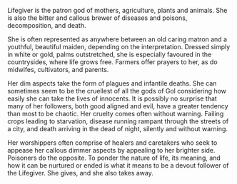 Lifegiver is the patron god of mothers, agriculture, plants and animals. She is also the bitter and callous brewer of diseases and poisons, decomposition, and death.

She is often represented as anywhere between an old caring matron and a youthful, beautiful maiden, depending on the interpretation. Dressed simply in white or gold, palms outstretched, she is especially favoured in the countrysides, where life grows free. Farmers offer prayers to her, as do midwifes, cultivators, and parents.

Her dim aspects take the form of plagues and infantile deaths. She can sometimes seem to be the cruellest of all the gods of Gol considering how easily she can take the lives of innocents. It is possibly no surprise that many of her followers, both good aligned and evil, have a greater tendency than most to be chaotic. Her cruelty comes often without warning. Failing crops leading to starvation, disease running rampant through the streets of a city, and death arriving in the dead of night, silently and without warning.

Her worshippers often comprise of healers and caretakers who seek to appease her callous dimmer aspects by appealing to her brighter side. Poisoners do the opposite. To ponder the nature of life, its meaning, and how it can be nurtured or ended is what it means to be a devout follower of the Lifegiver. She gives, and she also takes away.